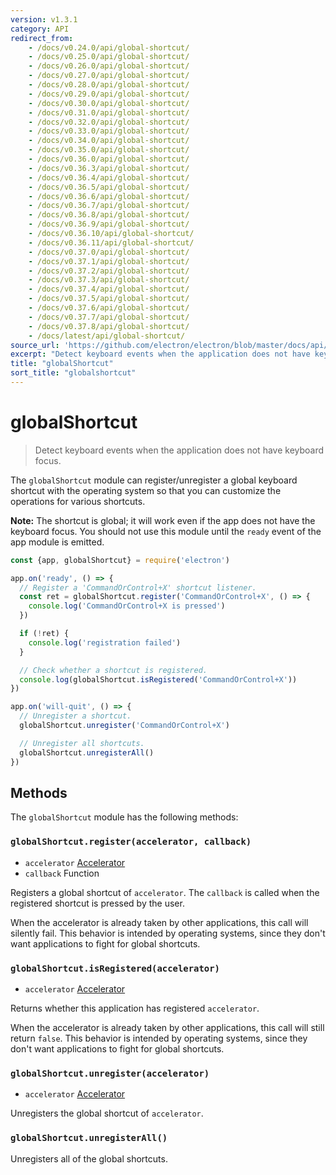 ```yaml
---
version: v1.3.1
category: API
redirect_from:
    - /docs/v0.24.0/api/global-shortcut/
    - /docs/v0.25.0/api/global-shortcut/
    - /docs/v0.26.0/api/global-shortcut/
    - /docs/v0.27.0/api/global-shortcut/
    - /docs/v0.28.0/api/global-shortcut/
    - /docs/v0.29.0/api/global-shortcut/
    - /docs/v0.30.0/api/global-shortcut/
    - /docs/v0.31.0/api/global-shortcut/
    - /docs/v0.32.0/api/global-shortcut/
    - /docs/v0.33.0/api/global-shortcut/
    - /docs/v0.34.0/api/global-shortcut/
    - /docs/v0.35.0/api/global-shortcut/
    - /docs/v0.36.0/api/global-shortcut/
    - /docs/v0.36.3/api/global-shortcut/
    - /docs/v0.36.4/api/global-shortcut/
    - /docs/v0.36.5/api/global-shortcut/
    - /docs/v0.36.6/api/global-shortcut/
    - /docs/v0.36.7/api/global-shortcut/
    - /docs/v0.36.8/api/global-shortcut/
    - /docs/v0.36.9/api/global-shortcut/
    - /docs/v0.36.10/api/global-shortcut/
    - /docs/v0.36.11/api/global-shortcut/
    - /docs/v0.37.0/api/global-shortcut/
    - /docs/v0.37.1/api/global-shortcut/
    - /docs/v0.37.2/api/global-shortcut/
    - /docs/v0.37.3/api/global-shortcut/
    - /docs/v0.37.4/api/global-shortcut/
    - /docs/v0.37.5/api/global-shortcut/
    - /docs/v0.37.6/api/global-shortcut/
    - /docs/v0.37.7/api/global-shortcut/
    - /docs/v0.37.8/api/global-shortcut/
    - /docs/latest/api/global-shortcut/
source_url: 'https://github.com/electron/electron/blob/master/docs/api/global-shortcut.md'
excerpt: "Detect keyboard events when the application does not have keyboard focus."
title: "globalShortcut"
sort_title: "globalshortcut"
---
```


# globalShortcut

> Detect keyboard events when the application does not have keyboard focus.

The `globalShortcut` module can register/unregister a global keyboard shortcut
with the operating system so that you can customize the operations for various
shortcuts.

**Note:** The shortcut is global; it will work even if the app does
not have the keyboard focus. You should not use this module until the `ready`
event of the app module is emitted.

```javascript
const {app, globalShortcut} = require('electron')

app.on('ready', () => {
  // Register a 'CommandOrControl+X' shortcut listener.
  const ret = globalShortcut.register('CommandOrControl+X', () => {
    console.log('CommandOrControl+X is pressed')
  })

  if (!ret) {
    console.log('registration failed')
  }

  // Check whether a shortcut is registered.
  console.log(globalShortcut.isRegistered('CommandOrControl+X'))
})

app.on('will-quit', () => {
  // Unregister a shortcut.
  globalShortcut.unregister('CommandOrControl+X')

  // Unregister all shortcuts.
  globalShortcut.unregisterAll()
})
```

## Methods

The `globalShortcut` module has the following methods:

### `globalShortcut.register(accelerator, callback)`

* `accelerator` [Accelerator](http://electron.atom.io/docs/api/accelerator)
* `callback` Function

Registers a global shortcut of `accelerator`. The `callback` is called when
the registered shortcut is pressed by the user.

When the accelerator is already taken by other applications, this call will
silently fail. This behavior is intended by operating systems, since they don't
want applications to fight for global shortcuts.

### `globalShortcut.isRegistered(accelerator)`

* `accelerator` [Accelerator](http://electron.atom.io/docs/api/accelerator)

Returns whether this application has registered `accelerator`.

When the accelerator is already taken by other applications, this call will
still return `false`. This behavior is intended by operating systems, since they
don't want applications to fight for global shortcuts.

### `globalShortcut.unregister(accelerator)`

* `accelerator` [Accelerator](http://electron.atom.io/docs/api/accelerator)

Unregisters the global shortcut of `accelerator`.

### `globalShortcut.unregisterAll()`

Unregisters all of the global shortcuts.

